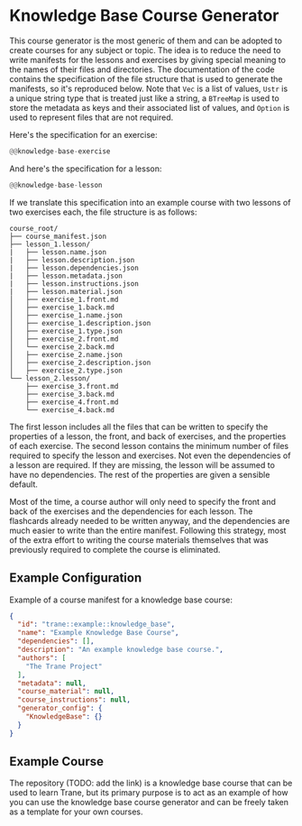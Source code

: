 # Knowledge Base Course Generator

This course generator is the most generic of them and can be adopted to create courses for any
subject or topic. The idea is to reduce the need to write manifests for the lessons and exercises by
giving special meaning to the names of their files and directories. The documentation of the code
contains the specification of the file structure that is used to generate the manifests, so it's
reproduced below. Note that `Vec` is a list of values, `Ustr` is a unique string type that is
treated just like a string, a `BTreeMap` is used to store the metadata as keys and their associated
list of values, and `Option` is used to represent files that are not required.

Here's the specification for an exercise:
```rust
@@knowledge-base-exercise
```

And here's the specification for a lesson:
```rust
@@knowledge-base-lesson
```

If we translate this specification into an example course with two lessons of two exercises each,
the file structure is as follows:

```text
course_root/
├── course_manifest.json
├── lesson_1.lesson/
|   ├── lesson.name.json
|   ├── lesson.description.json
|   ├── lesson.dependencies.json
|   ├── lesson.metadata.json
|   ├── lesson.instructions.json
|   ├── lesson.material.json
│   ├── exercise_1.front.md
│   ├── exercise_1.back.md
│   ├── exercise_1.name.json
│   ├── exercise_1.description.json
│   ├── exercise_1.type.json
│   ├── exercise_2.front.md
│   └── exercise_2.back.md
│   ├── exercise_2.name.json
│   ├── exercise_2.description.json
│   ├── exercise_2.type.json
└── lesson_2.lesson/
    ├── exercise_3.front.md
    ├── exercise_3.back.md
    ├── exercise_4.front.md
    └── exercise_4.back.md
```

The first lesson includes all the files that can be written to specify the properties of a lesson,
the front, and back of exercises, and the properties of each exercise. The second lesson contains
the minimum number of files required to specify the lesson and exercises. Not even the dependencies
of a lesson are required. If they are missing, the lesson will be assumed to have no dependencies.
The rest of the properties are given a sensible default.

Most of the time, a course author will only need to specify the front and back of the exercises and
the dependencies for each lesson. The flashcards already needed to be written anyway, and the
dependencies are much easier to write than the entire manifest. Following this strategy, most of the
extra effort to writing the course materials themselves that was previously required to complete the
course is eliminated.

## Example Configuration

Example of a course manifest for a knowledge base course:
```json
{
  "id": "trane::example::knowledge_base",
  "name": "Example Knowledge Base Course",
  "dependencies": [],
  "description": "An example knowledge base course.",
  "authors": [
    "The Trane Project"
  ],
  "metadata": null,
  "course_material": null,
  "course_instructions": null,
  "generator_config": {
    "KnowledgeBase": {}
  }
}
```

## Example Course

The repository (TODO: add the link) is a knowledge base course that can be used to learn Trane, but
its primary purpose is to act as an example of how you can use the knowledge base course generator
and can be freely taken as a template for your own courses.
